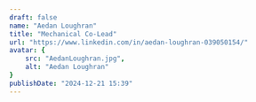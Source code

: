 ```yaml
---
draft: false
name: "Aedan Loughran"
title: "Mechanical Co-Lead"
url: "https://www.linkedin.com/in/aedan-loughran-039050154/"
avatar: {
    src: "AedanLoughran.jpg",
    alt: "Aedan Loughran"
}
publishDate: "2024-12-21 15:39"
---
```

